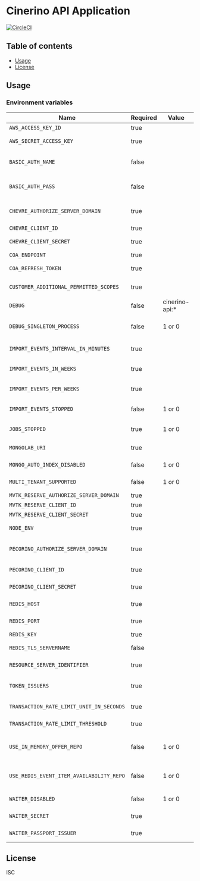 # Cinerino API Application

[![CircleCI](https://circleci.com/gh/cinerino/api.svg?style=svg)](https://circleci.com/gh/cinerino/api)

## Table of contents

* [Usage](#usage)
* [License](#license)

## Usage

### Environment variables

| Name                                     | Required | Value          | Purpose                                   |
| ---------------------------------------- | -------- | -------------- | ----------------------------------------- |
| `AWS_ACCESS_KEY_ID`                      | true     |                | AWS access key                            |
| `AWS_SECRET_ACCESS_KEY`                  | true     |                | AWS secret access key                     |
| `BASIC_AUTH_NAME`                        | false    |                | Basic authentication user name            |
| `BASIC_AUTH_PASS`                        | false    |                | Basic authentication user password        |
| `CHEVRE_AUTHORIZE_SERVER_DOMAIN`         | true     |                | Chevre authorize server domain            |
| `CHEVRE_CLIENT_ID`                       | true     |                | Chevre client id                          |
| `CHEVRE_CLIENT_SECRET`                   | true     |                | Chevre client secret                      |
| `COA_ENDPOINT`                           | true     |                | COA endpoint                              |
| `COA_REFRESH_TOKEN`                      | true     |                | COA refresh token                         |
| `CUSTOMER_ADDITIONAL_PERMITTED_SCOPES`   | true     |                | 会員追加許可スコープ                      |
| `DEBUG`                                  | false    | cinerino-api:* | Debug                                     |
| `DEBUG_SINGLETON_PROCESS`                | false    | 1 or 0         | Singleton Process Debug Flag              |
| `IMPORT_EVENTS_INTERVAL_IN_MINUTES`      | true     |                | イベントインポートインターバル            |
| `IMPORT_EVENTS_IN_WEEKS`                 | true     |                | イベントインポート期間                    |
| `IMPORT_EVENTS_PER_WEEKS`                | true     |                | イベントインポート処理単位期間            |
| `IMPORT_EVENTS_STOPPED`                  | false    | 1 or 0         | イベントインポート停止フラグ              |
| `JOBS_STOPPED`                           | true     | 1 or 0         | 非同期ジョブ停止フラグ                    |
| `MONGOLAB_URI`                           | true     |                | MongoDB connection URI                    |
| `MONGO_AUTO_INDEX_DISABLED`              | false    | 1 or 0         | MongoDB auto index flag                   |
| `MULTI_TENANT_SUPPORTED`                 | false    | 1 or 0         | Multitenant support flag                  |
| `MVTK_RESERVE_AUTHORIZE_SERVER_DOMAIN`   | true     |                | Mvtk credentials                          |
| `MVTK_RESERVE_CLIENT_ID`                 | true     |                | Mvtk credentials                          |
| `MVTK_RESERVE_CLIENT_SECRET`             | true     |                | Mvtk credentials                          |
| `NODE_ENV`                               | true     |                | Environment name                          |
| `PECORINO_AUTHORIZE_SERVER_DOMAIN`       | true     |                | Pecorino authorize server domain          |
| `PECORINO_CLIENT_ID`                     | true     |                | Pecorino client id                        |
| `PECORINO_CLIENT_SECRET`                 | true     |                | Pecorino client secret                    |
| `REDIS_HOST`                             | true     |                | Redis Cache host                          |
| `REDIS_PORT`                             | true     |                | Redis Cache port                          |
| `REDIS_KEY`                              | true     |                | Redis Cache key                           |
| `REDIS_TLS_SERVERNAME`                   | false    |                | Redis Cache host                          |
| `RESOURCE_SERVER_IDENTIFIER`             | true     |                | Resource server identifier                |
| `TOKEN_ISSUERS`                          | true     |                | Token issuers(Comma-separated)            |
| `TRANSACTION_RATE_LIMIT_UNIT_IN_SECONDS` | true     |                | Transaction rate limit unit               |
| `TRANSACTION_RATE_LIMIT_THRESHOLD`       | true     |                | Transaction rate limit threshold          |
| `USE_IN_MEMORY_OFFER_REPO`               | false    | 1 or 0         | インメモリオファーリポジトリ使用フラグ    |
| `USE_REDIS_EVENT_ITEM_AVAILABILITY_REPO` | false    | 1 or 0         | イベント在庫状況Redisリポジトリ使用フラグ |
| `WAITER_DISABLED`                        | false    | 1 or 0         | WAITER Disable Flag                       |
| `WAITER_SECRET`                          | true     |                | WAITER Pasport Token Secret               |
| `WAITER_PASSPORT_ISSUER`                 | true     |                | WAITER Pasport Issuer                     |

## License

ISC
